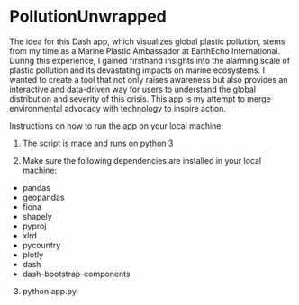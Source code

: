 # PollutionUnwrapped

The idea for this Dash app, which visualizes global plastic pollution, stems from my time as a Marine Plastic Ambassador at EarthEcho International. During this experience, I gained firsthand insights into the alarming scale of plastic pollution and its devastating impacts on marine ecosystems. I wanted to create a tool that not only raises awareness but also provides an interactive and data-driven way for users to understand the global distribution and severity of this crisis. This app is my attempt to merge environmental advocacy with technology to inspire action.

Instructions on how to run the app on your local machine:

1. The script is made and runs on python 3

2. Make sure the following dependencies are installed in your local machine:
- pandas
- geopandas
- fiona
- shapely
- pyproj
- xlrd
- pycountry
- plotly 
- dash
- dash-bootstrap-components 

3. python app.py

